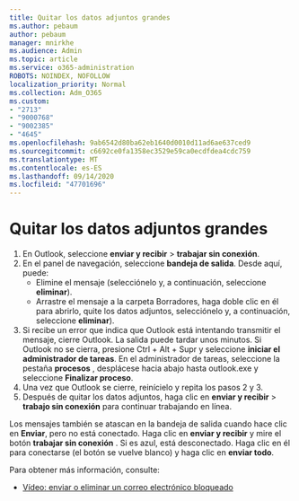 ```yaml
---
title: Quitar los datos adjuntos grandes
ms.author: pebaum
author: pebaum
manager: mnirkhe
ms.audience: Admin
ms.topic: article
ms.service: o365-administration
ROBOTS: NOINDEX, NOFOLLOW
localization_priority: Normal
ms.collection: Adm_O365
ms.custom:
- "2713"
- "9000768"
- "9002385"
- "4645"
ms.openlocfilehash: 9ab6542d80ba62eb1640d0010d11ad6ae637ced9
ms.sourcegitcommit: c6692ce0fa1358ec3529e59ca0ecdfdea4cdc759
ms.translationtype: MT
ms.contentlocale: es-ES
ms.lasthandoff: 09/14/2020
ms.locfileid: "47701696"
---
```

# <a name="remove-the-large-attachment"></a>Quitar los datos adjuntos grandes

1. En Outlook, seleccione **enviar y recibir**  >  **trabajar sin conexión**. 
2. En el panel de navegación, seleccione **bandeja de salida**. Desde aquí, puede: 
    - Elimine el mensaje (selecciónelo y, a continuación, seleccione **eliminar**).
    - Arrastre el mensaje a la carpeta Borradores, haga doble clic en él para abrirlo, quite los datos adjuntos, selecciónelo y, a continuación, seleccione **eliminar**).
3. Si recibe un error que indica que Outlook está intentando transmitir el mensaje, cierre Outlook. La salida puede tardar unos minutos. Si Outlook no se cierra, presione Ctrl + Alt + Supr y seleccione **iniciar el administrador de tareas**. En el administrador de tareas, seleccione la pestaña **procesos** , desplácese hacia abajo hasta outlook.exe y seleccione **Finalizar proceso**.
4. Una vez que Outlook se cierre, reinícielo y repita los pasos 2 y 3. 
5. Después de quitar los datos adjuntos, haga clic en **enviar y recibir**  >  **trabajo sin conexión** para continuar trabajando en línea. 

Los mensajes también se atascan en la bandeja de salida cuando hace clic en **Enviar**, pero no está conectado. Haga clic en **enviar y recibir** y mire el botón **trabajar sin conexión** . Si es azul, está desconectado. Haga clic en él para conectarse (el botón se vuelve blanco) y haga clic en **enviar todo**.
 
 Para obtener más información, consulte:
- [Vídeo: enviar o eliminar un correo electrónico bloqueado](https://support.office.com/article/Video-Send-or-delete-an-email-stuck-in-your-outbox-26d5d34a-4e5f-444a-a9e8-44db04a94dec) 
